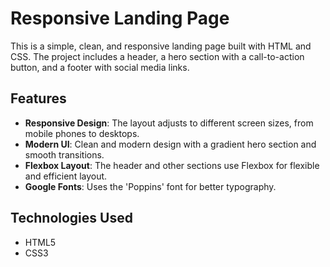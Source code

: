 # Responsive Landing Page

This is a simple, clean, and responsive landing page built with HTML and CSS. The project includes a header, a hero section with a call-to-action button, and a footer with social media links.

## Features

- **Responsive Design**: The layout adjusts to different screen sizes, from mobile phones to desktops.
- **Modern UI**: Clean and modern design with a gradient hero section and smooth transitions.
- **Flexbox Layout**: The header and other sections use Flexbox for flexible and efficient layout.
- **Google Fonts**: Uses the 'Poppins' font for better typography.

## Technologies Used

- HTML5
- CSS3


